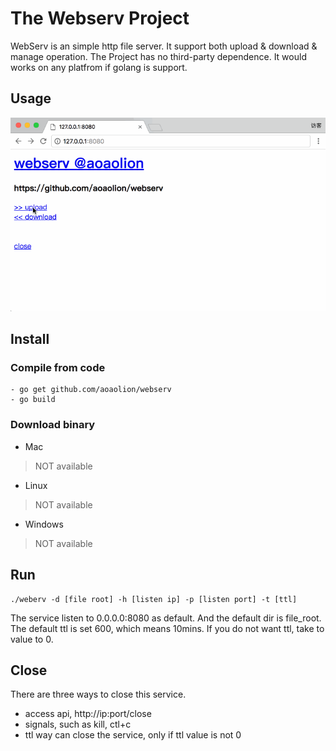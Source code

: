 The Webserv Project
=======================

WebServ is an simple http file server. It support both upload & download & manage operation.
The Project has no third-party dependence. It would works on any platfrom if golang is support.

## Usage
![idx shot](doc/shot.gif "The Webserv Project")

## Install

### Compile from code
``` Shell
- go get github.com/aoaolion/webserv
- go build
```
### Download binary
- Mac
> NOT available
- Linux
> NOT available
- Windows
> NOT available

## Run

``` Shell
./weberv -d [file root] -h [listen ip] -p [listen port] -t [ttl]
```

The service listen to 0.0.0.0:8080 as default. And the default dir is file_root.
The default ttl is set 600, which means 10mins. If you do not want ttl, take to value to 0. 

## Close

There are three ways to close this service.
- access api, http://ip:port/close 
- signals, such as kill, ctl+c
- ttl way can close the service, only if ttl value is not 0
